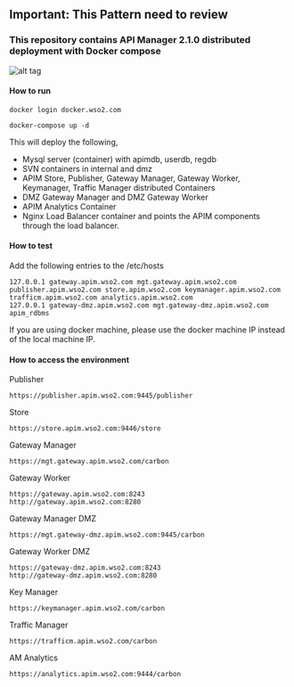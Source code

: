 
## Important: This Pattern need to review

### This repository contains API Manager 2.1.0 distributed deployment with Docker compose

![alt tag](https://github.com/wso2/docker-apim/blob/2.1.x/docker-compose/patterns/design/am-2.1.0-pattern-4.jpeg)

#### How to run

 ```docker login docker.wso2.com ```

 ```docker-compose up -d```

This will deploy the following,

* Mysql server (container) with apimdb, userdb, regdb
* SVN containers in internal and dmz
* APIM Store, Publisher, Gateway Manager, Gateway Worker, Keymanager, Traffic Manager distributed Containers
* DMZ Gateway Manager and DMZ Gateway Worker
* APIM Analytics Container
* Nginx Load Balancer container and points the APIM components through the load balancer.


#### How to test

Add the following entries to the /etc/hosts
```
127.0.0.1 gateway.apim.wso2.com mgt.gateway.apim.wso2.com publisher.apim.wso2.com store.apim.wso2.com keymanager.apim.wso2.com trafficm.apim.wso2.com analytics.apim.wso2.com
127.0.0.1 gateway-dmz.apim.wso2.com mgt.gateway-dmz.apim.wso2.com apim_rdbms
```

If you are using docker machine, please use the docker machine IP instead of the local machine IP.

#### How to access the environment

Publisher

```
https://publisher.apim.wso2.com:9445/publisher
```

Store

```
https://store.apim.wso2.com:9446/store
```

Gateway Manager

```
https://mgt.gateway.apim.wso2.com/carbon
```

Gateway Worker

```
https://gateway.apim.wso2.com:8243
http://gateway.apim.wso2.com:8280
```

Gateway Manager DMZ

```
https://mgt.gateway-dmz.apim.wso2.com:9445/carbon
```

Gateway Worker DMZ

```
https://gateway-dmz.apim.wso2.com:8243
http://gateway-dmz.apim.wso2.com:8280
```

Key Manager

```
https://keymanager.apim.wso2.com/carbon
```

Traffic Manager

```
https://trafficm.apim.wso2.com/carbon
```

AM Analytics

```
https://analytics.apim.wso2.com:9444/carbon
```
